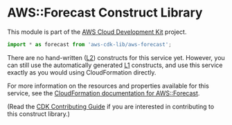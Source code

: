 # AWS::Forecast Construct Library


This module is part of the [AWS Cloud Development Kit](https://github.com/aws/aws-cdk) project.

```ts nofixture
import * as forecast from 'aws-cdk-lib/aws-forecast';
```

<!--BEGIN CFNONLY DISCLAIMER-->

There are no hand-written ([L2](https://docs.aws.amazon.com/cdk/latest/guide/constructs.html#constructs_lib)) constructs for this service yet. 
However, you can still use the automatically generated [L1](https://docs.aws.amazon.com/cdk/latest/guide/constructs.html#constructs_l1_using) constructs, and use this service exactly as you would using CloudFormation directly.

For more information on the resources and properties available for this service, see the [CloudFormation documentation for AWS::Forecast](https://docs.aws.amazon.com/AWSCloudFormation/latest/UserGuide/AWS_Forecast.html).

(Read the [CDK Contributing Guide](https://github.com/aws/aws-cdk/blob/master/CONTRIBUTING.md) if you are interested in contributing to this construct library.)

<!--END CFNONLY DISCLAIMER-->
